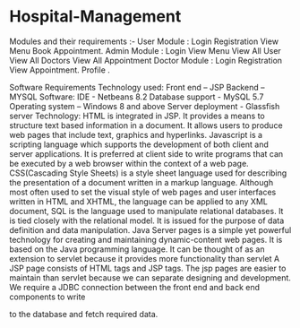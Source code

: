 # Hospital-Management
Modules and their requirements :-
User Module :
Login
Registration
View Menu
Book Appointment.
Admin Module :
Login
View Menu
View All User
View All Doctors
View All Appointment
Doctor Module :
Login
Registration
View Appointment.
Profile .
 

Software Requirements
Technology used:
Front end – JSP
Backend – MYSQL
Software:
 IDE - Netbeans 8.2
 Database support - MySQL 5.7
 Operating system – Windows 8 and above
 Server deployment - Glassfish server
Technology:
HTML is integrated in JSP. It provides a means to structure text based information in a document. It allows users to produce web pages that include text, graphics and
hyperlinks.
 Javascript is a scripting language which supports the development of both client and server applications. It is preferred at client side to write programs that can be
executed by a web browser within the context of a web page.
 CSS(Cascading Style Sheets) is a style sheet language used for describing the presentation of a document written in a markup language. Although most often used to set the visual style of web pages and user interfaces written in HTML and XHTML, the language can be applied to any XML document,
 SQL is the language used to manipulate relational databases. It is tied closely with the relational model. It is issued for the purpose of data definition and data
manipulation.
Java Server pages is a simple yet powerful technology for creating and maintaining dynamic-content web pages. It is based on the Java programming language. It can be thought of as an extension to servlet because it provides more functionality than servlet A JSP page consists of HTML tags and JSP tags. The jsp pages are easier to maintain than servlet because we can separate designing and
development.
We require a JDBC connection between the front end and back end components to write

to the database and fetch required data.
